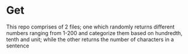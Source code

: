 # Get
 This repo comprises of 2 files; one which randomly returns different numbers ranging from 1-200 and categorize them based on hundredth, tenth and unit; while the other returns the number of characters in a sentence
